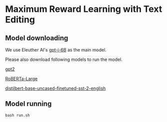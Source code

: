 Maximum Reward Learning with Text Editing
=======

## Model downloading

We use Eleuther AI's [gpt-j-6B](https://huggingface.co/EleutherAI/gpt-j-6B/tree/main) as the main model.

Please also download following models to run the model.

[gpt2](https://huggingface.co/gpt2/tree/main)

[RoBERTa-Large](https://huggingface.co/roberta-large/tree/main)

[distilbert-base-uncased-finetuned-sst-2-english](https://huggingface.co/distilbert-base-uncased-finetuned-sst-2-english/tree/main)

## Model running
```
bash run.sh
```


